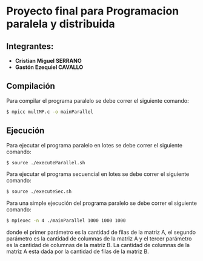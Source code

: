 # Proyecto final para Programacion paralela y distribuida
## Integrantes:
- **Cristian Miguel SERRANO**
- **Gastón Ezequiel CAVALLO**

## Compilación
Para compilar el programa paralelo se debe correr el siguiente comando:
```bash
$ mpicc multMP.c -o mainParallel
``` 
## Ejecución
Para ejecutar el programa paralelo en lotes se debe correr el siguiente comando:
```bash
$ source ./executeParallel.sh
```
Para ejecutar el programa secuencial en lotes se debe correr el siguiente comando:
```bash
$ source ./executeSec.sh
```
Para una simple ejecución del programa paralelo se debe correr el siguiente comando:
```bash
$ mpiexec -n 4 ./mainParallel 1000 1000 1000
```
donde el primer parámetro es la cantidad de filas de la matriz A, el segundo parámetro es la cantidad de columnas de la matriz A y el tercer parámetro es la cantidad de columnas de la matriz B. La cantidad de columnas de la matriz A esta dada por la cantidad de filas de la matriz B.

